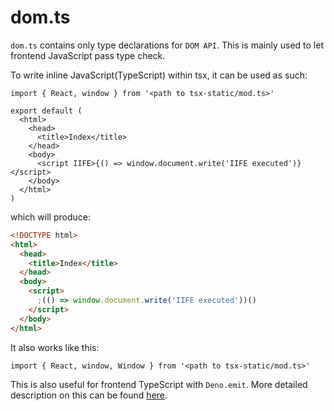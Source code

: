 # dom.ts

`dom.ts` contains only type declarations for `DOM API`. This is mainly used to let frontend JavaScript pass type check.

To write inline JavaScript(TypeScript) within tsx, it can be used as such:

```tsx
import { React, window } from '<path to tsx-static/mod.ts>'

export default (
  <html>
    <head>
      <title>Index</title>
    </head>
    <body>
      <script IIFE>{() => window.document.write('IIFE executed')}</script>
    </body>
  </html>
)
```

which will produce:

```html
<!DOCTYPE html>
<html>
  <head>
    <title>Index</title>
  </head>
  <body>
    <script>
      ;(() => window.document.write('IIFE executed'))()
    </script>
  </body>
</html>
```

It also works like this:

```tsx
import { React, window, Window } from '<path to tsx-static/mod.ts>'
```

This is also useful for frontend TypeScript with `Deno.emit`. More detailed description on this can be found [here](./builder.md).
